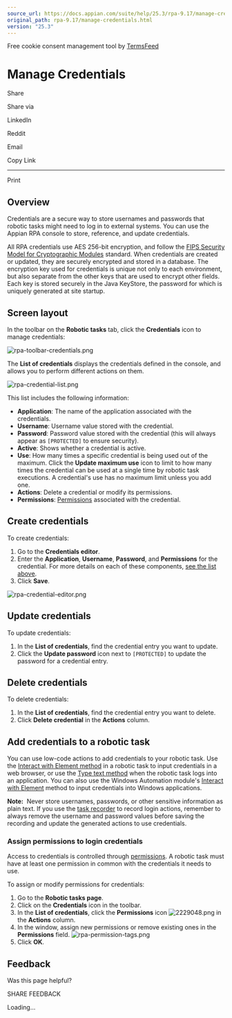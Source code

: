 ```yaml
---
source_url: https://docs.appian.com/suite/help/25.3/rpa-9.17/manage-credentials.html
original_path: rpa-9.17/manage-credentials.html
version: "25.3"
---
```


Free cookie consent management tool by [TermsFeed](https://www.termsfeed.com/)

# Manage Credentials

Share

Share via

LinkedIn

Reddit

Email

Copy Link

* * *

Print

## Overview

Credentials are a secure way to store usernames and passwords that robotic tasks might need to log in to external systems. You can use the Appian RPA console to store, reference, and update credentials.

All RPA credentials use AES 256-bit encryption, and follow the [FIPS Security Model for Cryptographic Modules](https://csrc.nist.gov/csrc/media/publications/fips/140/2/final/documents/fips1402annexa.pdf) standard. When credentials are created or updated, they are securely encrypted and stored in a database. The encryption key used for credentials is unique not only to each environment, but also separate from the other keys that are used to encrypt other fields. Each key is stored securely in the Java KeyStore, the password for which is uniquely generated at site startup.

## Screen layout

In the toolbar on the **Robotic tasks** tab, click the **Credentials** icon to manage credentials:

![rpa-toolbar-credentials.png](images/rpa-toolbar-credentials.png)

The **List of credentials** displays the credentials defined in the console, and allows you to perform different actions on them.

![rpa-credential-list.png](images/rpa-credential-list.png)

This list includes the following information:

-   **Application**: The name of the application associated with the credentials.
-   **Username**: Username value stored with the credential.
-   **Password**: Password value stored with the credential (this will always appear as `[PROTECTED]` to ensure security).
-   **Active**: Shows whether a credential is active.
-   **Use**: How many times a specific credential is being used out of the maximum. Click the **Update maximum use** icon to limit to how many times the credential can be used at a single time by robotic task executions. A credential's use has no maximum limit unless you add one.
-   **Actions**: Delete a credential or modify its permissions.
-   **Permissions**: [Permissions](security-rpa.html) associated with the credential.

## Create credentials

To create credentials:

1.  Go to the **Credentials editor**.
2.  Enter the **Application**, **Username**, **Password**, and **Permissions** for the credential. For more details on each of these components, [see the list above](#overview).
3.  Click **Save**.

![rpa-credential-editor.png](images/rpa-credential-editor.png)

## Update credentials

To update credentials:

1.  In the **List of credentials**, find the credential entry you want to update.
2.  Click the **Update password** icon next to `[PROTECTED]` to update the password for a credential entry.

## Delete credentials

To delete credentials:

1.  In the **List of credentials**, find the credential entry you want to delete.
2.  Click **Delete credential** in the **Actions** column.

## Add credentials to a robotic task

You can use low-code actions to add credentials to your robotic task. Use the [Interact with Element method](actions-browser.html#interact-with-element) in a robotic task to input credentials in a web browser, or use the [Type text method](actions-keyboard.html#type-text) when the robotic task logs into an application. You can also use the Windows Automation module's [Interact with Element](actions-windows-automation.html#interact-with-element) method to input credentials into Windows applications.

**Note:**  Never store usernames, passwords, or other sensitive information as plain text. If you use the [task recorder](task-recorder.html) to record login actions, remember to always remove the username and password values before saving the recording and update the generated actions to use credentials.

### Assign permissions to login credentials

Access to credentials is controlled through [permissions](security-rpa.html). A robotic task must have at least one permission in common with the credentials it needs to use.

To assign or modify permissions for credentials:

1.  Go to the **Robotic tasks page**.
2.  Click on the **Credentials** icon in the toolbar.
3.  In the **List of credentials**, click the **Permissions** icon ![2229048.png](./images/2229048.png) in the **Actions** column.
4.  In the window, assign new permissions or remove existing ones in the **Permissions** field. ![rpa-permission-tags.png](./images/rpa-permission-tags.png)
5.  Click **OK**.

## Feedback

Was this page helpful?

SHARE FEEDBACK

Loading...